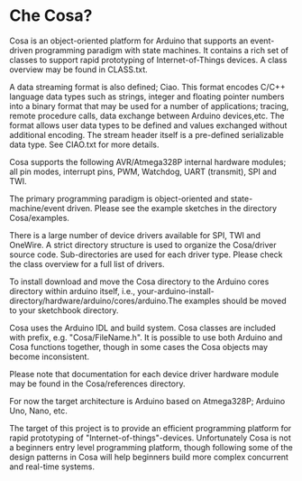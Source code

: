 Che Cosa?
====

Cosa is an object-oriented platform for Arduino that supports an event-driven programming paradigm with state machines. It contains a rich set of classes to support rapid prototyping of Internet-of-Things devices. A class overview may be found in CLASS.txt.

A data streaming format is also defined; Ciao. This format encodes C/C++ language data types such as strings, integer and floating pointer numbers into a binary format that may be used for a number of applications; tracing, remote procedure calls, data exchange between Arduino devices,etc. The format allows user data types to be defined and values exchanged without additional encoding. The stream header itself is a pre-defined serializable data type. See CIAO.txt for more details.

Cosa supports the following AVR/Atmega328P internal hardware modules; all pin modes, interrupt pins, PWM, Watchdog, UART (transmit), SPI and TWI. 

The primary programming paradigm is object-oriented and state-machine/event driven. Please see the example sketches in the directory Cosa/examples.

There is a large number of device drivers available for SPI, TWI and OneWire. A strict directory structure is used to organize the Cosa/driver source code. Sub-directories are used for each driver type. Please check the class overview for a full list of drivers.

To install download and move the Cosa directory to the Arduino cores directory within arduino itself, i.e., your-arduino-install-directory/hardware/arduino/cores/arduino.The examples should be moved to your sketchbook directory. 

Cosa uses the Arduino IDL and build system. Cosa classes are included with prefix, e.g. "Cosa/FileName.h". It is possible to use both Arduino and Cosa functions together, though in some cases the Cosa objects may become inconsistent.

Please note that documentation for each device driver hardware module may be found in the Cosa/references directory. 

For now the target architecture is Arduino based on Atmega328P; Arduino Uno, Nano, etc. 

The target of this project is to provide an efficient programming platform for rapid prototyping of "Internet-of-things"-devices. Unfortunately Cosa is not a beginners entry level programming platform, though following some of the design patterns in Cosa will help beginners build more complex concurrent and real-time systems.


